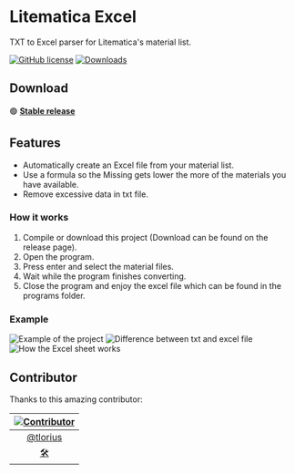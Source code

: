 # Litematica Excel

TXT to Excel parser for Litematica's material list.

[![GitHub license](https://img.shields.io/badge/license-MIT-blue.svg)](https://choosealicense.com/licenses/mit/)
[![Downloads](https://img.shields.io/github/downloads/bitmap7487/Litematica-Excel/total.svg)](https://github.com/bitmap7487/Litematica-Excel/releases)
## Download

🟢 **[Stable release](https://github.com/bitmap7487/Litematica-Excel/releases/latest)**


## Features
- Automatically create an Excel file from your material list.
- Use a formula so the Missing gets lower the more of the materials you have available.
- Remove excessive data in txt file.

### How it works
1. Compile or download this project (Download can be found on the release page).
2. Open the program.
3. Press enter and select the material files.
4. Wait while the program finishes converting.
5. Close the program and enjoy the excel file which can be found in the programs folder.

### Example
![Example of the project](https://gyazo.com/8b48df1e15d7e70ec9cdb08bb6516653.gif)
![Difference between txt and excel file](https://i.gyazo.com/9b2ae0db1471df66317fdba7521cee15.png)
![How the Excel sheet works](https://gyazo.com/4fdec41313f87141d94aa29c27c90696.gif)

## Contributor

Thanks to this amazing contributor:

| [![Contributor](https://github.com/tlorius.png?size=100)](https://github.com/tlorius) |
|:---:|
| [@tlorius](https://github.com/tlorius) |
| <!--<a href="#" title="Documentation">📝</a>--> <a href="#" title="Fixed Parser to work with new Litematica Material List Files">🛠️</a> <!--<a href="#" title="Bug fixes">🐛</a>--> |
